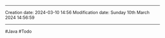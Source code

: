 

----
Creation date: 2024-03-10 14:56
Modification date: Sunday 10th March 2024 14:56:59

----

#Java 
#Todo 

